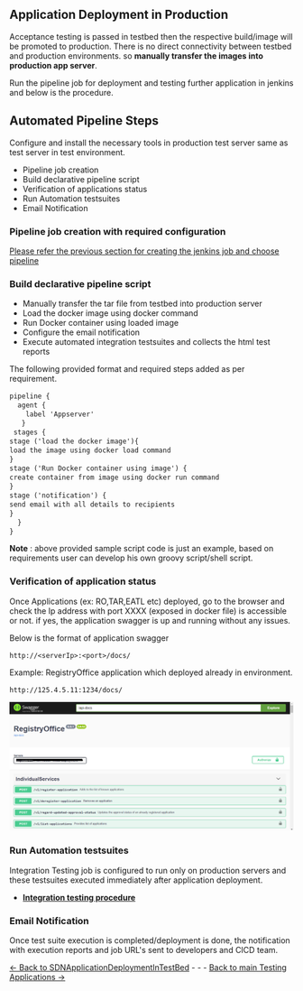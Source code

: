 
## Application Deployment in Production 
Acceptance testing is passed in testbed then the respective build/image will be promoted to production. There is no direct connectivity between testbed and production environments. so **manually transfer the images into production app server**. 

Run the pipeline job for deployment and testing further application in jenkins and below is the procedure.

## Automated Pipeline Steps
Configure and install the necessary tools in production test server same as test server in test environment.
- Pipeline job creation
- Build declarative pipeline script
- Verification of applications status
- Run Automation testsuites
- Email Notification
 
### Pipeline job creation with required configuration
[Please refer the previous section for creating the jenkins job and choose pipeline](../Tools/Jenkins/JenkinsJobsAndSDNDeployment.md#list-of-jenkins-jobs)

### Build declarative pipeline script 
* Manually transfer the tar file from testbed into production server
* Load the docker image using docker command
* Run Docker container using loaded image
* Configure the email notification
* Execute automated integration testsuites and collects the html test reports

The following provided format and required steps added as per requirement.

    pipeline {
      agent {
        label 'Appserver'
       }
     stages {
    stage ('load the docker image'){
    load the image using docker load command
    } 
    stage ('Run Docker container using image') {
    create container from image using docker run command
    }
    stage ('notification') {
    send email with all details to recipients
    }
      }
    }

**Note** : above provided sample script code is just an example, based on requirements user can develop his own groovy script/shell script.

### Verification of application status
Once Applications (ex: RO,TAR,EATL etc) deployed, go to the browser and check the Ip address with port XXXX (exposed in docker file) is accessible or not. if yes, the application swagger is up and running without any issues.
    
Below is the format of application swagger

    http://<serverIp>:<port>/docs/

Example: RegistryOffice application which deployed already in environment.

    http://125.4.5.11:1234/docs/

![Example RO](Images/Ro.png) 

### Run Automation testsuites 
Integration Testing job is configured to run only on production servers and these testsuites executed immediately after application deployment. 

 - [**Integration testing procedure**](../../IntegrationTesting/Overview/pipelineconfiguration.md)

### Email Notification
Once test suite execution is completed/deployment is done, the notification with execution reports and job URL's sent to developers and CICD team.


[<- Back to SDNApplicationDeploymentInTestBed](./AppDeploymentInTestBed.md) - - - [Back to main Testing Applications ->](../../TestingApplications.md)